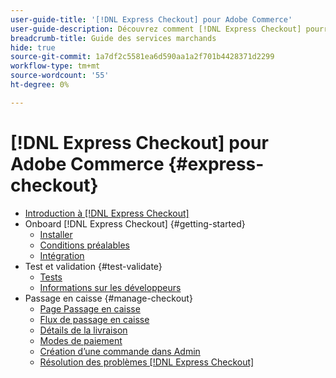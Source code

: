 ```yaml
---
user-guide-title: '[!DNL Express Checkout] pour Adobe Commerce'
user-guide-description: Découvrez comment [!DNL Express Checkout] pourrait bénéficier à votre instance Adobe Commerce, ainsi qu’à la manière d’embarquer et de configurer l’extension.
breadcrumb-title: Guide des services marchands
hide: true
source-git-commit: 1a7df2c5581ea6d590aa1a2f701b4428371d2299
workflow-type: tm+mt
source-wordcount: '55'
ht-degree: 0%

---
```



# [!DNL Express Checkout] pour Adobe Commerce {#express-checkout}

- [Introduction à [!DNL Express Checkout]](overview.md)
- Onboard [!DNL Express Checkout] {#getting-started}
   - [Installer](install.md)
   - [Conditions préalables](prerequisites.md)
   - [Intégration](onboarding.md)
- Test et validation {#test-validate}
   - [Tests](testing.md)
   - [Informations sur les développeurs](developer.md)
- Passage en caisse {#manage-checkout}
   - [Page Passage en caisse](checkout-page.md)
   - [Flux de passage en caisse](checkout-flow.md)
   - [Détails de la livraison](shipping-details.md)
   - [Modes de paiement](payment-methods.md)
   - [Création d’une commande dans Admin](create-order-admin.md)
   - [Résolution des problèmes [!DNL Express Checkout]](troubleshooting.md)
